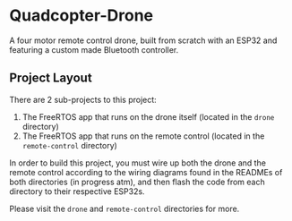 # Quadcopter-Drone

A four motor remote control drone, built from scratch with an ESP32 and featuring a custom made Bluetooth controller.

## Project Layout

There are 2 sub-projects to this project: 

1. The FreeRTOS app that runs on the drone itself (located in the `drone` directory)
2. The FreeRTOS app that runs on the remote control (located in the `remote-control` directory)

In order to build this project, you must wire up both the drone and the
remote control according to the wiring diagrams found in the READMEs of both
directories (in progress atm), and then flash the code from each directory
to their respective ESP32s.

Please visit the `drone` and `remote-control` directories for more.
